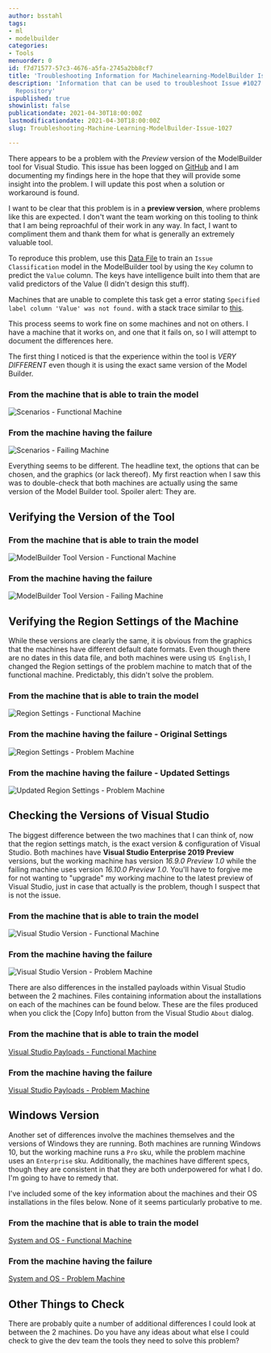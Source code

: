 ```yaml
---
author: bsstahl
tags:
- ml
- modelbuilder
categories:
- Tools
menuorder: 0
id: f7d71577-57c3-4676-a5fa-2745a2bb8cf7
title: 'Troubleshooting Information for Machinelearning-ModelBuilder Issue #1027'
description: 'Information that can be used to troubleshoot Issue #1027 in the Machinelearning-ModelBuilder
  Repository'
ispublished: true
showinlist: false
publicationdate: 2021-04-30T18:00:00Z
lastmodificationdate: 2021-04-30T18:00:00Z
slug: Troubleshooting-Machine-Learning-ModelBuilder-Issue-1027

---
```

There appears to be a problem with the *Preview* version of the ModelBuilder tool for Visual Studio. This issue has been logged on [GitHub](https://github.com/dotnet/machinelearning-modelbuilder/issues/1027) and I am documenting my findings here in the hope that they will provide some insight into the problem. I will update this post when a solution or workaround is found.

I want to be clear that this problem is in a **preview version**, where problems like this are expected. I don't want the team working on this tooling to think that I am being reproachful of their work in any way. In fact, I want to compliment them and thank them for what is generally an extremely valuable tool.

To reproduce this problem, use this [Data File](https://gist.githubusercontent.com/bsstahl/06db6cfce2fbbc2e6d455631ffff8108/raw/7466eb3f60fe881300de004954b240950069675d/SourceData_Mocked.csv) to train an `Issue Classification` model in the ModelBuilder tool by using the `Key` column to predict the `Value` column. The keys have intelligence built into them that are valid predictors of the Value (I didn't design this stuff).

Machines that are unable to complete this task get a error stating `Specified label column 'Value' was not found.` with a stack trace similar to [this](https://gist.githubusercontent.com/bsstahl/06db6cfce2fbbc2e6d455631ffff8108/raw/52e01628cb6f449fd95091eaa033559a6c4b386e/StackTrace.txt).

This process seems to work fine on some machines and not on others. I have a machine that it works on, and one that it fails on, so I will attempt to document the differences here.

The first thing I noticed is that the experience within the tool is *VERY DIFFERENT* even though it is using the exact same version of the Model Builder.

### From the machine that is able to train the model

![Scenarios - Functional Machine](https://gist.github.com/bsstahl/06db6cfce2fbbc2e6d455631ffff8108/raw/b73f673ab81247a529e419e56e1441b6b3cc099b/FunctionalMachine_ModelBuilder_Scenario.png)

### From the machine having the failure

![Scenarios - Failing Machine](https://gist.github.com/bsstahl/06db6cfce2fbbc2e6d455631ffff8108/raw/b73f673ab81247a529e419e56e1441b6b3cc099b/ProblemMachine_ModelBuilder_Scenario.png)

Everything seems to be different. The headline text, the options that can be chosen, and the graphics (or lack thereof). My first reaction when I saw this was to double-check that both machines are actually using the same version of the Model Builder tool. Spoiler alert: They are.

## Verifying the Version of the Tool

### From the machine that is able to train the model

![ModelBuilder Tool Version - Functional Machine](https://gist.github.com/bsstahl/06db6cfce2fbbc2e6d455631ffff8108/raw/28226dc3fccf0155815f323a484146b7fc662305/FunctionalMachine_ModelBuilder_Version.png)

### From the machine having the failure

![ModelBuilder Tool Version - Failing Machine](https://gist.github.com/bsstahl/06db6cfce2fbbc2e6d455631ffff8108/raw/28226dc3fccf0155815f323a484146b7fc662305/ProblemMachine_ModelBuilder_Version.png)

## Verifying the Region Settings of the Machine

While these versions are clearly the same, it is obvious from the graphics that the machines have different default date formats. Even though there are no dates in this data file, and both machines were using `US English`, I changed the Region settings of the problem machine to match that of the functional machine. Predictably, this didn't solve the problem.

### From the machine that is able to train the model

![Region Settings - Functional Machine](https://gist.github.com/bsstahl/06db6cfce2fbbc2e6d455631ffff8108/raw/28226dc3fccf0155815f323a484146b7fc662305/FunctionalMachine_Region.png)

### From the machine having the failure - Original Settings

![Region Settings - Problem Machine](https://gist.github.com/bsstahl/06db6cfce2fbbc2e6d455631ffff8108/raw/28226dc3fccf0155815f323a484146b7fc662305/ProblemMachine_Region.png)

### From the machine having the failure - Updated Settings

![Updated Region Settings - Problem Machine](https://gist.github.com/bsstahl/06db6cfce2fbbc2e6d455631ffff8108/raw/28226dc3fccf0155815f323a484146b7fc662305/ProblemMachine_Region_Updated.png)

## Checking the Versions of Visual Studio

The biggest difference between the two machines that I can think of, now that the region settings match, is the exact version & configuration of Visual Studio. Both machines have **Visual Studio Enterprise 2019 Preview** versions, but the working machine has version *16.9.0 Preview 1.0* while the failing machine uses version *16.10.0 Preview 1.0*. You'll have to forgive me for not wanting to "upgrade" my working machine to the latest preview of Visual Studio, just in case that actually is the problem, though I suspect that is not the issue.

### From the machine that is able to train the model

![Visual Studio Version - Functional Machine](https://gist.github.com/bsstahl/06db6cfce2fbbc2e6d455631ffff8108/raw/7466eb3f60fe881300de004954b240950069675d/FunctionalMachine_VisualStudio.png)

### From the machine having the failure

![Visual Studio Version - Problem Machine](https://gist.github.com/bsstahl/06db6cfce2fbbc2e6d455631ffff8108/raw/7466eb3f60fe881300de004954b240950069675d/ProblemMachine_VisualStudio.png)

There are also differences in the installed payloads within Visual Studio between the 2 machines. Files containing information about the installations on each of the machines can be found below. These are the files produced when you click the [Copy Info] button from the Visual Studio `About` dialog.

### From the machine that is able to train the model

[Visual Studio Payloads - Functional Machine](https://gist.githubusercontent.com/bsstahl/06db6cfce2fbbc2e6d455631ffff8108/raw/7466eb3f60fe881300de004954b240950069675d/VisualStudioPayloads_FunctionalMachine.txt)

### From the machine having the failure

[Visual Studio Payloads - Problem Machine](https://gist.githubusercontent.com/bsstahl/06db6cfce2fbbc2e6d455631ffff8108/raw/7466eb3f60fe881300de004954b240950069675d/VisualStudioPayloads_ProblemMachine.txt)

## Windows Version

Another set of differences involve the machines themselves and the versions of Windows they are running. Both machines are running Windows 10, but the working machine runs a `Pro` sku, while the problem machine uses an `Enterprise` sku. Additionally, the machines have different specs, though they are consistent in that they are both underpowered for what I do. I'm going to have to remedy that.

I've included some of the key information about the machines and their OS installations in the files below. None of it seems particularly probative to me.

### From the machine that is able to train the model

[System and OS - Functional Machine](https://gist.githubusercontent.com/bsstahl/06db6cfce2fbbc2e6d455631ffff8108/raw/c5148816444cca781a0ea428d5ed5a58bc6fc434/Windows_FunctionalMachine.txt)

### From the machine having the failure

[System and OS - Problem Machine](https://gist.githubusercontent.com/bsstahl/06db6cfce2fbbc2e6d455631ffff8108/raw/c5148816444cca781a0ea428d5ed5a58bc6fc434/Windows_ProblemMachine.txt)

## Other Things to Check

There are probably quite a number of additional differences I could look at between the 2 machines. Do you have any ideas about what else I could check to give the dev team the tools they need to solve this problem?
